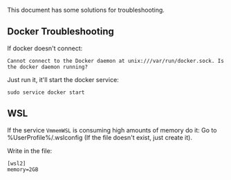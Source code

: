This document has some solutions for troubleshooting.

## Docker Troubleshooting

If docker doesn't connect:
```shell
Cannot connect to the Docker daemon at unix:///var/run/docker.sock. Is the docker daemon running?
```

Just run it, it'll start the docker service:
```shell
sudo service docker start
```

## WSL
If the service ``VmmemWSL`` is consuming high amounts of memory do it:
Go to %UserProfile%/.wslconfig (If the file doesn't exist, just create it).

Write in the file:
```
[wsl2]
memory=2GB
```
